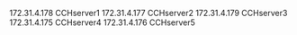 172.31.4.178 CCHserver1
172.31.4.177 CCHserver2
172.31.4.179 CCHserver3
172.31.4.175 CCHserver4
172.31.4.176 CCHserver5
